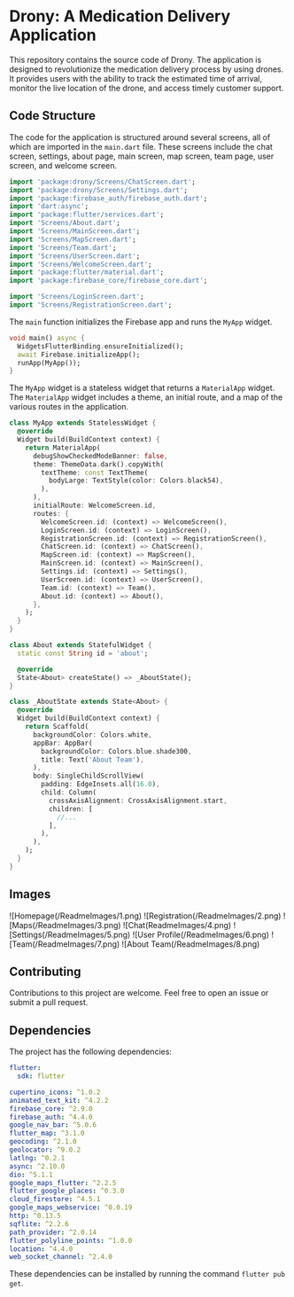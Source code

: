 # Drony: A Medication Delivery Application

This repository contains the source code of Drony. The application is designed to revolutionize the medication delivery process by using drones. It provides users with the ability to track the estimated time of arrival, monitor the live location of the drone, and access timely customer support.

## Code Structure

The code for the application is structured around several screens, all of which are imported in the `main.dart` file. These screens include the chat screen, settings, about page, main screen, map screen, team page, user screen, and welcome screen.

```dart
import 'package:drony/Screens/ChatScreen.dart';
import 'package:drony/Screens/Settings.dart';
import 'package:firebase_auth/firebase_auth.dart';
import 'dart:async';
import 'package:flutter/services.dart';
import 'Screens/About.dart';
import 'Screens/MainScreen.dart';
import 'Screens/MapScreen.dart';
import 'Screens/Team.dart';
import 'Screens/UserScreen.dart';
import 'Screens/WelcomeScreen.dart';
import 'package:flutter/material.dart';
import 'package:firebase_core/firebase_core.dart';

import 'Screens/LoginScreen.dart';
import 'Screens/RegistrationScreen.dart';
```

The `main` function initializes the Firebase app and runs the `MyApp` widget.

```dart
void main() async {
  WidgetsFlutterBinding.ensureInitialized();
  await Firebase.initializeApp();
  runApp(MyApp());
}
```

The `MyApp` widget is a stateless widget that returns a `MaterialApp` widget. The `MaterialApp` widget includes a theme, an initial route, and a map of the various routes in the application.

```dart
class MyApp extends StatelessWidget {
  @override
  Widget build(BuildContext context) {
    return MaterialApp(
      debugShowCheckedModeBanner: false,
      theme: ThemeData.dark().copyWith(
        textTheme: const TextTheme(
          bodyLarge: TextStyle(color: Colors.black54),
        ),
      ),
      initialRoute: WelcomeScreen.id,
      routes: {
        WelcomeScreen.id: (context) => WelcomeScreen(),
        LoginScreen.id: (context) => LoginScreen(),
        RegistrationScreen.id: (context) => RegistrationScreen(),
        ChatScreen.id: (context) => ChatScreen(),
        MapScreen.id: (context) => MapScreen(),
        MainScreen.id: (context) => MainScreen(),
        Settings.id: (context) => Settings(),
        UserScreen.id: (context) => UserScreen(),
        Team.id: (context) => Team(),
        About.id: (context) => About(),
      },
    );
  }
}
```

```dart
class About extends StatefulWidget {
  static const String id = 'about';

  @override
  State<About> createState() => _AboutState();
}

class _AboutState extends State<About> {
  @override
  Widget build(BuildContext context) {
    return Scaffold(
      backgroundColor: Colors.white,
      appBar: AppBar(
        backgroundColor: Colors.blue.shade300,
        title: Text('About Team'),
      ),
      body: SingleChildScrollView(
        padding: EdgeInsets.all(16.0),
        child: Column(
          crossAxisAlignment: CrossAxisAlignment.start,
          children: [
            //...
          ],
        ),
      ),
    );
  }
}
```

## Images

![Homepage(/ReadmeImages/1.png)
![Registration(/ReadmeImages/2.png)
![Maps(/ReadmeImages/3.png)
![Chat(ReadmeImages/4.png)
![Settings(/ReadmeImages/5.png)
![User Profile(/ReadmeImages/6.png)
![Team(/ReadmeImages/7.png)
![About Team(/ReadmeImages/8.png)

## Contributing

Contributions to this project are welcome. Feel free to open an issue or submit a pull request.

## Dependencies

The project has the following dependencies:

```yaml
flutter:
  sdk: flutter

cupertino_icons: ^1.0.2
animated_text_kit: ^4.2.2
firebase_core: ^2.9.0
firebase_auth: ^4.4.0
google_nav_bar: ^5.0.6
flutter_map: ^3.1.0
geocoding: ^2.1.0
geolocator: ^9.0.2
latlng: ^0.2.1
async: ^2.10.0
dio: ^5.1.1
google_maps_flutter: ^2.2.5
flutter_google_places: ^0.3.0
cloud_firestore: ^4.5.1
google_maps_webservice: ^0.0.19
http: ^0.13.5
sqflite: ^2.2.6
path_provider: ^2.0.14
flutter_polyline_points: ^1.0.0
location: ^4.4.0
web_socket_channel: ^2.4.0
```

These dependencies can be installed by running the command `flutter pub get`.
